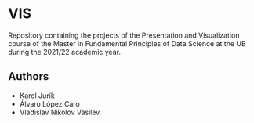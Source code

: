 # VIS
Repository containing the projects of the Presentation and Visualization course of the Master in Fundamental Principles of Data Science at the UB during the 2021/22 academic year.

## Authors

- Karol Jurík
- Álvaro López Caro
- Vladislav Nikolov Vasilev
